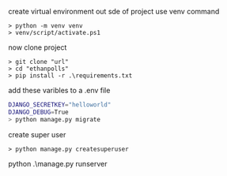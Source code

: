 create virtual environment out sde of project
use venv command
```
> python -m venv venv
> venv/script/activate.ps1
```
now clone project
```
> git clone "url"
> cd "ethanpolls"
> pip install -r .\requirements.txt
```
add these varibles to a .env file
```sh
DJANGO_SECRETKEY="helloworld" 
DJANGO_DEBUG=True
> python manage.py migrate
```
create super user
```
> python manage.py createsuperuser
```
python .\manage.py runserver